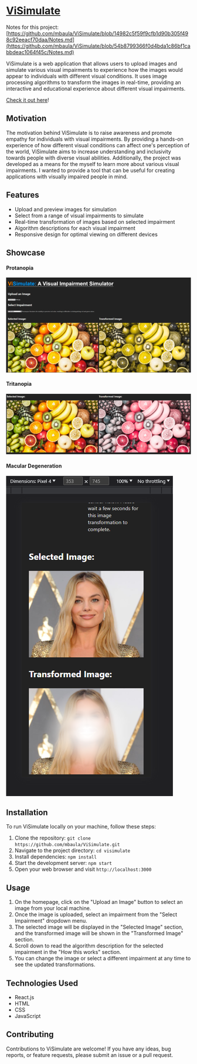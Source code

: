 # [ViSimulate](https://visimulate.netlify.app/)

Notes for this project: [https://github.com/mbaula/ViSimulate/blob/14982c5f59f9cfb1d90b305f498c92eeacf70daa/Notes.md](https://github.com/mbaula/ViSimulate/blob/54b8799366f0d4bda1c86bf1cabbdeac1064f45c/Notes.md)

ViSimulate is a web application that allows users to upload images and simulate various visual impairments to experience how the images would appear to individuals with different visual conditions. It uses image processing algorithms to transform the images in real-time, providing an interactive and educational experience about different visual impairments.

[Check it out here](https://visimulate.netlify.app/)!

## Motivation

The motivation behind ViSimulate is to raise awareness and promote empathy for individuals with visual impairments. By providing a hands-on experience of how different visual conditions can affect one's perception of the world, ViSimulate aims to increase understanding and inclusivity towards people with diverse visual abilities. Additionally, the project was developed as a means for the myself to learn more about various visual impairments. I wanted to provide a tool that can be useful for creating applications with visually impaired people in mind.

## Features

- Upload and preview images for simulation
- Select from a range of visual impairments to simulate
- Real-time transformation of images based on selected impairment
- Algorithm descriptions for each visual impairment
- Responsive design for optimal viewing on different devices

## Showcase

#### Protanopia
![Protanopia](<./readme_images/Screenshot (168).png>)

#### Tritanopia
![Alt text](./readme_images/image-2.png)

#### Macular Degeneration
![Alt text](./readme_images/image.png)

## Installation

To run ViSimulate locally on your machine, follow these steps:

1. Clone the repository: `git clone https://github.com/mbaula/ViSimulate.git`
2. Navigate to the project directory: `cd visimulate`
3. Install dependencies: `npm install`
4. Start the development server: `npm start`
5. Open your web browser and visit `http://localhost:3000`

## Usage

1. On the homepage, click on the "Upload an Image" button to select an image from your local machine.
2. Once the image is uploaded, select an impairment from the "Select Impairment" dropdown menu.
3. The selected image will be displayed in the "Selected Image" section, and the transformed image will be shown in the "Transformed Image" section.
4. Scroll down to read the algorithm description for the selected impairment in the "How this works" section.
5. You can change the image or select a different impairment at any time to see the updated transformations.

## Technologies Used

- React.js
- HTML
- CSS
- JavaScript

## Contributing

Contributions to ViSimulate are welcome! If you have any ideas, bug reports, or feature requests, please submit an issue or a pull request.
